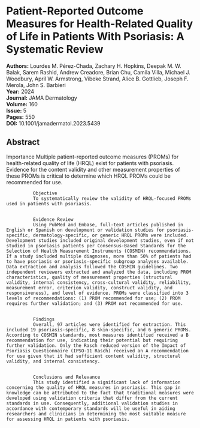 # Patient-Reported Outcome Measures for Health-Related Quality of Life in Patients With Psoriasis: A Systematic Review

**Authors:** Lourdes M. Pérez-Chada, Zachary H. Hopkins, Deepak M. W. Balak, Sarem Rashid, Andrew Creadore, Brian Chu, Camila Villa, Michael J. Woodbury, April W. Armstrong, Vibeke Strand, Alice B. Gottlieb, Joseph F. Merola, John S. Barbieri  
**Year:** 2024  
**Journal:** JAMA Dermatology  
**Volume:** 160  
**Issue:** 5  
**Pages:** 550  
**DOI:** 10.1001/jamadermatol.2023.5439  

## Abstract
Importance
              Multiple patient-reported outcome measures (PROMs) for health-related quality of life (HRQL) exist for patients with psoriasis. Evidence for the content validity and other measurement properties of these PROMs is critical to determine which HRQL PROMs could be recommended for use.
            
            
              Objective
              To systematically review the validity of HRQL-focused PROMs used in patients with psoriasis.
            
            
              Evidence Review
              Using PubMed and Embase, full-text articles published in English or Spanish on development or validation studies for psoriasis-specific, dermatology-specific, or generic HRQL PROMs were included. Development studies included original development studies, even if not studied in psoriasis patients per Consensus-Based Standards for the Selection of Health Measurement Instruments (COSMIN) recommendations. If a study included multiple diagnoses, more than 50% of patients had to have psoriasis or psoriasis-specific subgroup analyses available. Data extraction and analysis followed the COSMIN guidelines. Two independent reviewers extracted and analyzed the data, including PROM characteristics, quality of measurement properties (structural validity, internal consistency, cross-cultural validity, reliability, measurement error, criterion validity, construct validity, and responsiveness), and level of evidence. PROMs were classified into 3 levels of recommendations: (1) PROM recommended for use; (2) PROM requires further validation; and (3) PROM not recommended for use.
            
            
              Findings
              Overall, 97 articles were identified for extraction. This included 19 psoriasis-specific, 8 skin-specific, and 6 generic PROMs. According to COSMIN standards, most measures identified received a B recommendation for use, indicating their potential but requiring further validation. Only the Rasch reduced version of the Impact of Psoriasis Questionnaire (IPSO-11 Rasch) received an A recommendation for use given that it had sufficient content validity, structural validity, and internal consistency.
            
            
              Conclusions and Relevance
              This study identified a significant lack of information concerning the quality of HRQL measures in psoriasis. This gap in knowledge can be attributed to the fact that traditional measures were developed using validation criteria that differ from the current standards in use. Consequently, additional validation studies in accordance with contemporary standards will be useful in aiding researchers and clinicians in determining the most suitable measure for assessing HRQL in patients with psoriasis.

